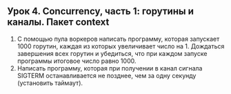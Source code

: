 ## Урок 4. Concurrency, часть 1: горутины и каналы. Пакет context

1. С помощью пула воркеров написать программу, которая запускает 1000 горутин, каждая из которых увеличивает число на 1. Дождаться завершения всех горутин и убедиться, что при каждом запуске программы итоговое число равно 1000. 
2. Написать программу, которая при получении в канал сигнала SIGTERM останавливается не позднее, чем за одну секунду (установить таймаут).

